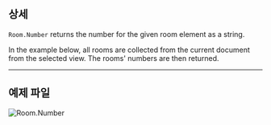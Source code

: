 ## 상세
`Room.Number` returns the number for the given room element as a string.

In the example below, all rooms are collected from the current document from the selected view. The rooms' numbers are then returned.
___
## 예제 파일

![Room.Number](./Revit.Elements.Room.Number_img.jpg)
